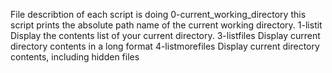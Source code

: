 File describtion of each script is doing
0-current_working_directory this script prints the absolute path name of the current working directory.
1-listit Display the contents list of your current directory.
3-listfiles Display current directory contents in a long format
4-listmorefiles Display current directory contents, including hidden files
